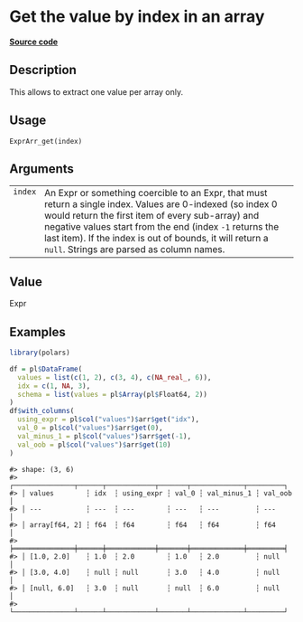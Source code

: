

# Get the value by index in an array

[**Source code**](https://github.com/pola-rs/r-polars/tree/8387e0a88c6889e6449b053999aada405c241066/R/expr__array.R#L115)

## Description

This allows to extract one value per array only.

## Usage

<pre><code class='language-R'>ExprArr_get(index)
</code></pre>

## Arguments

<table>
<tr>
<td style="white-space: nowrap; font-family: monospace; vertical-align: top">
<code id="ExprArr_get_:_index">index</code>
</td>
<td>
An Expr or something coercible to an Expr, that must return a single
index. Values are 0-indexed (so index 0 would return the first item of
every sub-array) and negative values start from the end (index
<code>-1</code> returns the last item). If the index is out of bounds,
it will return a <code>null</code>. Strings are parsed as column names.
</td>
</tr>
</table>

## Value

Expr

## Examples

``` r
library(polars)

df = pl$DataFrame(
  values = list(c(1, 2), c(3, 4), c(NA_real_, 6)),
  idx = c(1, NA, 3),
  schema = list(values = pl$Array(pl$Float64, 2))
)
df$with_columns(
  using_expr = pl$col("values")$arr$get("idx"),
  val_0 = pl$col("values")$arr$get(0),
  val_minus_1 = pl$col("values")$arr$get(-1),
  val_oob = pl$col("values")$arr$get(10)
)
```

    #> shape: (3, 6)
    #> ┌───────────────┬──────┬────────────┬───────┬─────────────┬─────────┐
    #> │ values        ┆ idx  ┆ using_expr ┆ val_0 ┆ val_minus_1 ┆ val_oob │
    #> │ ---           ┆ ---  ┆ ---        ┆ ---   ┆ ---         ┆ ---     │
    #> │ array[f64, 2] ┆ f64  ┆ f64        ┆ f64   ┆ f64         ┆ f64     │
    #> ╞═══════════════╪══════╪════════════╪═══════╪═════════════╪═════════╡
    #> │ [1.0, 2.0]    ┆ 1.0  ┆ 2.0        ┆ 1.0   ┆ 2.0         ┆ null    │
    #> │ [3.0, 4.0]    ┆ null ┆ null       ┆ 3.0   ┆ 4.0         ┆ null    │
    #> │ [null, 6.0]   ┆ 3.0  ┆ null       ┆ null  ┆ 6.0         ┆ null    │
    #> └───────────────┴──────┴────────────┴───────┴─────────────┴─────────┘
